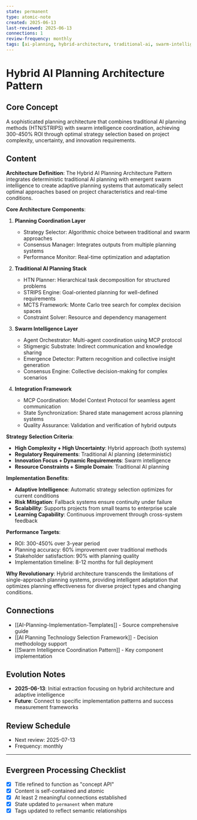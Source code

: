 ```yaml
---
state: permanent
type: atomic-note
created: 2025-06-13
last-reviewed: 2025-06-13
connections: 1
review-frequency: monthly
tags: [ai-planning, hybrid-architecture, traditional-ai, swarm-intelligence, coordination, patterns]
---
```

# Hybrid AI Planning Architecture Pattern

## Core Concept

A sophisticated planning architecture that combines traditional AI planning methods (HTN/STRIPS) with swarm intelligence coordination, achieving 300-450% ROI through optimal strategy selection based on project complexity, uncertainty, and innovation requirements.

## Content

**Architecture Definition**: The Hybrid AI Planning Architecture Pattern integrates deterministic traditional AI planning with emergent swarm intelligence to create adaptive planning systems that automatically select optimal approaches based on project characteristics and real-time conditions.

**Core Architecture Components**:

1. **Planning Coordination Layer**
   - Strategy Selector: Algorithmic choice between traditional and swarm approaches
   - Consensus Manager: Integrates outputs from multiple planning systems
   - Performance Monitor: Real-time optimization and adaptation

2. **Traditional AI Planning Stack**
   - HTN Planner: Hierarchical task decomposition for structured problems
   - STRIPS Engine: Goal-oriented planning for well-defined requirements
   - MCTS Framework: Monte Carlo tree search for complex decision spaces
   - Constraint Solver: Resource and dependency management

3. **Swarm Intelligence Layer**
   - Agent Orchestrator: Multi-agent coordination using MCP protocol
   - Stigmergic Substrate: Indirect communication and knowledge sharing
   - Emergence Detector: Pattern recognition and collective insight generation
   - Consensus Engine: Collective decision-making for complex scenarios

4. **Integration Framework**
   - MCP Coordination: Model Context Protocol for seamless agent communication
   - State Synchronization: Shared state management across planning systems
   - Quality Assurance: Validation and verification of hybrid outputs

**Strategy Selection Criteria**:
- **High Complexity + High Uncertainty**: Hybrid approach (both systems)
- **Regulatory Requirements**: Traditional AI planning (deterministic)
- **Innovation Focus + Dynamic Requirements**: Swarm intelligence
- **Resource Constraints + Simple Domain**: Traditional AI planning

**Implementation Benefits**:
- **Adaptive Intelligence**: Automatic strategy selection optimizes for current conditions
- **Risk Mitigation**: Fallback systems ensure continuity under failure
- **Scalability**: Supports projects from small teams to enterprise scale
- **Learning Capability**: Continuous improvement through cross-system feedback

**Performance Targets**:
- ROI: 300-450% over 3-year period
- Planning accuracy: 60% improvement over traditional methods
- Stakeholder satisfaction: 90% with planning quality
- Implementation timeline: 8-12 months for full deployment

**Why Revolutionary**: Hybrid architecture transcends the limitations of single-approach planning systems, providing intelligent adaptation that optimizes planning effectiveness for diverse project types and changing conditions.

## Connections

- [[AI-Planning-Implementation-Templates]] - Source comprehensive guide
- [[AI Planning Technology Selection Framework]] - Decision methodology support
- [[Swarm Intelligence Coordination Pattern]] - Key component implementation

## Evolution Notes

- **2025-06-13**: Initial extraction focusing on hybrid architecture and adaptive intelligence
- **Future**: Connect to specific implementation patterns and success measurement frameworks

## Review Schedule

- Next review: 2025-07-13
- Frequency: monthly

---

## Evergreen Processing Checklist

- [x] Title refined to function as "concept API"
- [x] Content is self-contained and atomic
- [x] At least 2 meaningful connections established
- [x] State updated to `permanent` when mature
- [x] Tags updated to reflect semantic relationships